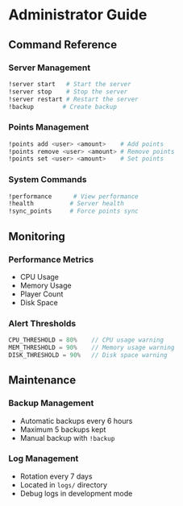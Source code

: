# Administrator Guide

## Command Reference

### Server Management
```bash
!server start   # Start the server
!server stop    # Stop the server
!server restart # Restart the server
!backup        # Create backup
```

### Points Management
```bash
!points add <user> <amount>    # Add points
!points remove <user> <amount> # Remove points
!points set <user> <amount>    # Set points
```

### System Commands
```bash
!performance      # View performance
!health          # Server health
!sync_points     # Force points sync
```

## Monitoring

### Performance Metrics
- CPU Usage
- Memory Usage
- Player Count
- Disk Space

### Alert Thresholds
```javascript
CPU_THRESHOLD = 80%    // CPU usage warning
MEM_THRESHOLD = 90%    // Memory usage warning
DISK_THRESHOLD = 90%   // Disk space warning
```

## Maintenance

### Backup Management
- Automatic backups every 6 hours
- Maximum 5 backups kept
- Manual backup with `!backup`

### Log Management
- Rotation every 7 days
- Located in `logs/` directory
- Debug logs in development mode

